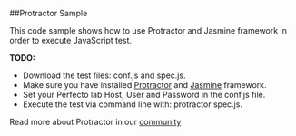 ##Protractor Sample

This code sample shows how to use Protractor and Jasmine framework in order to execute JavaScript test.

**TODO:**
- Download the test files: conf.js and spec.js.
- Make sure you have installed [Protractor](http://www.protractortest.org/#/) and [Jasmine](http://jasmine.github.io/) framework.
- Set your Perfecto lab Host, User and Password in the conf.js file.
- Execute the test via command line with: protractor spec.js.

Read more about Protractor in our [community](https://community.perfectomobile.com/posts/1209188)
